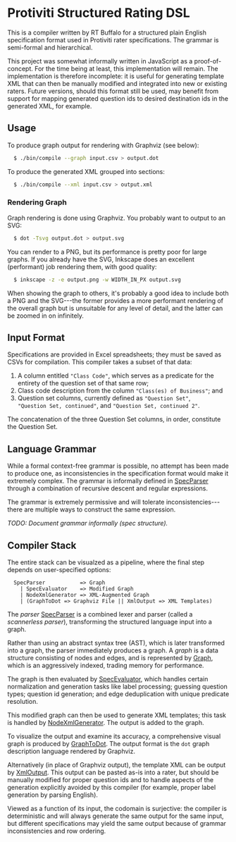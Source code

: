 # Protiviti Structured Rating DSL
This is a compiler written by RT Buffalo for a structured plain English
  specification format used in Protiviti rater specifications.
The grammar is semi-formal and hierarchical.

This project was somewhat informally written in JavaScript as a
  proof-of-concept.
For the time being at least,
  this implementation will remain.
The implementation is therefore incomplete:
  it is useful for generating template XML that can then be manually
  modified and integrated into new or existing raters.
Future versions,
  should this format still be used,
    may benefit from support for mapping generated question ids to desired
    destination ids in the generated XML,
      for example.

## Usage
To produce graph output for rendering with Graphviz (see below):

```sh
  $ ./bin/compile --graph input.csv > output.dot
```

To produce the generated XML grouped into sections:

```sh
  $ ./bin/compile --xml input.csv > output.xml
```

### Rendering Graph
Graph rendering is done using Graphviz.
You probably want to output to an SVG:

```sh
  $ dot -Tsvg output.dot > output.svg
```

You can render to a PNG,
  but its performance is pretty poor for large graphs.
If you already have the SVG,
  Inkscape does an excellent (performant) job rendering them,
    with good quality:

```sh
  $ inkscape -z -e output.png -w WIDTH_IN_PX output.svg
```

When showing the graph to others,
  it's probably a good idea to include both a PNG and the SVG---the
    former provides a more performant rendering of the overall graph but is
      unsuitable for any level of detail,
        and the latter can be zoomed in on infinitely.


## Input Format
Specifications are provided in Excel spreadsheets;
  they must be saved as CSVs for compilation.
This compiler takes a subset of that data:

1. A column entitled `"Class Code"`,
     which serves as a predicate for the entirety of the question set of that
     same row;
2. Class code description from the column `"Class(es) of Business"`; and
2. Question set columns,
     currently defined as `"Question Set"`, `"Question Set, continued"`, and
     `"Question Set, continued 2"`.

The concatenation of the three Question Set columns,
  in order,
  constitute the Question Set.


## Language Grammar
While a formal context-free grammar is possible,
  no attempt has been made to produce one,
    as inconsistencies in the specification format would make it extremely
    complex.
The grammar is informally defined in [SpecParser][] through a combination of
  recursive descent and regular expressions.

The grammar is extremely permissive and will tolerate
  inconsistencies---there
    are multiple ways to construct the same expression.

_TODO: Document grammar informally (spec structure)._


## Compiler Stack
The entire stack can be visualzed as a pipeline,
  where the final step depends on user-specified options:

```
  SpecParser           => Graph
    | SpecEvaluator    => Modified Graph
    | NodeXmlGenerator => XML-Augmented Graph
    | (GraphToDot => Graphviz File || XmlOutput => XML Templates)
```

The _parser_ [SpecParser][] is a combined lexer and parser
  (called a _scannerless parser_),
    transforming the structured language input into a graph.

Rather than using an abstract syntax tree (AST),
  which is later transformed into a graph,
  the parser immediately produces a graph.
A _graph_ is a data structure consisting of nodes and edges,
  and is represented by [Graph][],
  which is an aggressively indexed,
    trading memory for performance.

The graph is then evaluated by [SpecEvaluator][],
  which handles certain normalization and generation tasks like label
    processing; guessing question types; question id generation; and edge
    deduplication with unique predicate resolution.

This modified graph can then be used to generate XML templates;
  this task is handled by [NodeXmlGenerator][].
The output is added to the graph.

To visualize the output and examine its accuracy,
  a comprehensive visual graph is produced by [GraphToDot][].
The output format is the `dot` graph description language rendered by
  Graphviz.

Alternatively (in place of Graphviz output),
  the template XML can be output by [XmlOutput][].
This output can be pasted as-is into a rater,
  but should be manually modified for proper question ids and to handle
  aspects of the generation explicitly avoided by this compiler
    (for example, proper label generation by parsing English).

Viewed as a function of its input,
  the codomain is surjective:
    the compiler is deterministic and will always generate the same output
      for the same input,
        but different specifications may yield the same output because of
          grammar inconsistencies and row ordering.


[SpecParser]:       ./src/SpecParser.js
[Graph]:            ./src/Graph.js
[SpecEvaluator]:    ./src/SpecEvaluator.js
[NodeXmlGenerator]: ./src/NodeXmlGenerator.js
[GraphToDot]:       ./src/GraphToDot.js
[XmlOutput]:        ./src/XmlOutput.js
